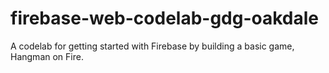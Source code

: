 # firebase-web-codelab-gdg-oakdale
A codelab for getting started with Firebase by building a basic game, Hangman on Fire.
